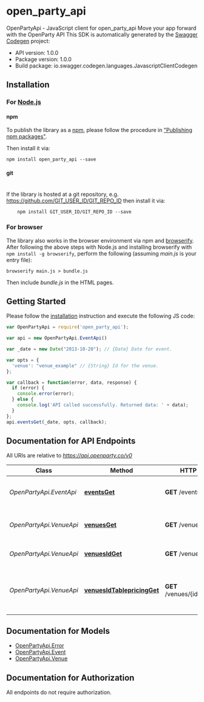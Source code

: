 # open_party_api

OpenPartyApi - JavaScript client for open_party_api
Move your app forward with the OpenParty API
This SDK is automatically generated by the [Swagger Codegen](https://github.com/swagger-api/swagger-codegen) project:

- API version: 1.0.0
- Package version: 1.0.0
- Build package: io.swagger.codegen.languages.JavascriptClientCodegen

## Installation

### For [Node.js](https://nodejs.org/)

#### npm

To publish the library as a [npm](https://www.npmjs.com/),
please follow the procedure in ["Publishing npm packages"](https://docs.npmjs.com/getting-started/publishing-npm-packages).

Then install it via:

```shell
npm install open_party_api --save
```

#### git
#
If the library is hosted at a git repository, e.g.
https://github.com/GIT_USER_ID/GIT_REPO_ID
then install it via:

```shell
    npm install GIT_USER_ID/GIT_REPO_ID --save
```

### For browser

The library also works in the browser environment via npm and [browserify](http://browserify.org/). After following
the above steps with Node.js and installing browserify with `npm install -g browserify`,
perform the following (assuming *main.js* is your entry file):

```shell
browserify main.js > bundle.js
```

Then include *bundle.js* in the HTML pages.

## Getting Started

Please follow the [installation](#installation) instruction and execute the following JS code:

```javascript
var OpenPartyApi = require('open_party_api');

var api = new OpenPartyApi.EventApi()

var _date = new Date("2013-10-20"); // {Date} Date for event.

var opts = { 
  'venue': "venue_example" // {String} Id for the venue.
};

var callback = function(error, data, response) {
  if (error) {
    console.error(error);
  } else {
    console.log('API called successfully. Returned data: ' + data);
  }
};
api.eventsGet(_date, opts, callback);

```

## Documentation for API Endpoints

All URIs are relative to *https://api.openparty.co/v0*

Class | Method | HTTP request | Description
------------ | ------------- | ------------- | -------------
*OpenPartyApi.EventApi* | [**eventsGet**](docs/EventApi.md#eventsGet) | **GET** /events | Retrieve Events By Venue and Date
*OpenPartyApi.VenueApi* | [**venuesGet**](docs/VenueApi.md#venuesGet) | **GET** /venues | Retrieve Venues by Type and Date
*OpenPartyApi.VenueApi* | [**venuesIdGet**](docs/VenueApi.md#venuesIdGet) | **GET** /venues/{id} | Get Venue by a given id
*OpenPartyApi.VenueApi* | [**venuesIdTablepricingGet**](docs/VenueApi.md#venuesIdTablepricingGet) | **GET** /venues/{id}/tablepricing | Get All Bottle Service Tables by a venue in a given date


## Documentation for Models

 - [OpenPartyApi.Error](docs/Error.md)
 - [OpenPartyApi.Event](docs/Event.md)
 - [OpenPartyApi.Venue](docs/Venue.md)


## Documentation for Authorization

 All endpoints do not require authorization.

